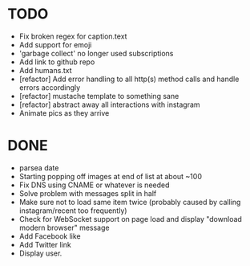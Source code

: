 # TODO

- Fix broken regex for caption.text
- Add support for emoji
- 'garbage collect' no longer used subscriptions
- Add link to github repo
- Add humans.txt
- [refactor] Add error handling to all http(s) method calls and handle errors accordingly
- [refactor] mustache template to something sane
- [refactor] abstract away all interactions with instagram
- Animate pics as they arrive

# DONE
- parsea date
- Starting popping off images at end of list at about ~100
- Fix DNS using CNAME or whatever is needed
- Solve problem with messages split in half
- Make sure not to load same item twice (probably caused by calling instagram/recent too frequently)
- Check for WebSocket support on page load and display "download modern browser" message
- Add Facebook like
- Add Twitter link
- Display user.
